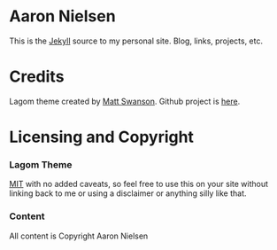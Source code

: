 # Aaron Nielsen
This is the [Jekyll][j] source to my personal site. Blog, links, projects, etc.

# Credits
Lagom theme created by [Matt Swanson][mds]. Github project is [here][fork].

# Licensing and Copyright

### Lagom Theme
[MIT](https://github.com/swanson/lagom/blob/master/LICENSE) with no
added caveats, so feel free to use this on your site without linking back to
me or using a disclaimer or anything silly like that.

### Content
All content is Copyright Aaron Nielsen

[j]: http://jekyllrb.com/
[mds]: http://mdswanson.com
[fork]: https://github.com/swanson/lagom/fork
